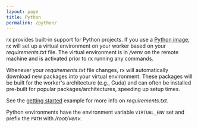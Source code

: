 ```yaml
---
layout: page
title: Python
permalink: /python/
---
```


rx provides built-in support for Python projects. If you use a
[Python image](https://hub.docker.com/_/python), rx will set up a virtual
environment on your worker based on your _requirements.txt_ file. The virtual
environment is in _/venv_ on the remote machine and is activated prior to rx
running any commands.

Whenever your _requirements.txt_ file changes, rx will automatically download
new packages into your virtual environment. These packages will be built for
the worker's architecture (e.g., Cuda) and can often be installed pre-built
for popular packages/architectures, speeding up setup times.

See the [getting started](https://github.com/run-rx/getting-started/blob/master/03-requirements.py)
example for more info on _requirements.txt_.

Python environments have the environment variable `VIRTUAL_ENV` set and
prefix the `PATH` with _/root/venv_.
